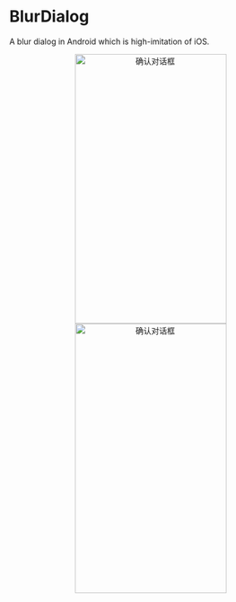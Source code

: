 # BlurDialog
A blur dialog in Android which is high-imitation of iOS.
<div  align="center">    
  <img src="https://github.com/fishwjy/BlurDialog/raw/2873b490dc415ba4e77516f4dda78cf0939b5674/art/confirm1.png" 
       width = "270" height = "480" alt="确认对话框" align=center />
  <img src="https://github.com/fishwjy/BlurDialog/raw/2873b490dc415ba4e77516f4dda78cf0939b5674/art/confirm1.png" 
       width = "270" height = "480" alt="确认对话框" align=center />
</div>
